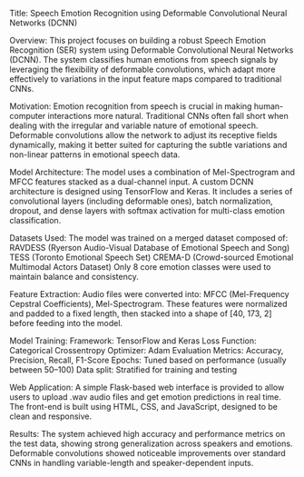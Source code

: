 Title:
Speech Emotion Recognition using Deformable Convolutional Neural Networks (DCNN)

Overview:
This project focuses on building a robust Speech Emotion Recognition (SER) system using Deformable Convolutional Neural Networks (DCNN). The system classifies human emotions from speech signals by leveraging the flexibility of deformable convolutions, which adapt more effectively to variations in the input feature maps compared to traditional CNNs.

Motivation:
Emotion recognition from speech is crucial in making human-computer interactions more natural. Traditional CNNs often fall short when dealing with the irregular and variable nature of emotional speech. Deformable convolutions allow the network to adjust its receptive fields dynamically, making it better suited for capturing the subtle variations and non-linear patterns in emotional speech data.

Model Architecture:
The model uses a combination of Mel-Spectrogram and MFCC features stacked as a dual-channel input. A custom DCNN architecture is designed using TensorFlow and Keras. It includes a series of convolutional layers (including deformable ones), batch normalization, dropout, and dense layers with softmax activation for multi-class emotion classification.

Datasets Used:
The model was trained on a merged dataset composed of:
RAVDESS (Ryerson Audio-Visual Database of Emotional Speech and Song)
TESS (Toronto Emotional Speech Set)
CREMA-D (Crowd-sourced Emotional Multimodal Actors Dataset)
Only 8 core emotion classes were used to maintain balance and consistency.

Feature Extraction:
Audio files were converted into: MFCC (Mel-Frequency Cepstral Coefficients), Mel-Spectrogram. These features were normalized and padded to a fixed length, then stacked into a shape of [40, 173, 2] before feeding into the model.

Model Training:
Framework: TensorFlow and Keras
Loss Function: Categorical Crossentropy
Optimizer: Adam
Evaluation Metrics: Accuracy, Precision, Recall, F1-Score
Epochs: Tuned based on performance (usually between 50–100)
Data split: Stratified for training and testing

Web Application:
A simple Flask-based web interface is provided to allow users to upload .wav audio files and get emotion predictions in real time. The front-end is built using HTML, CSS, and JavaScript, designed to be clean and responsive.

Results:
The system achieved high accuracy and performance metrics on the test data, showing strong generalization across speakers and emotions. Deformable convolutions showed noticeable improvements over standard CNNs in handling variable-length and speaker-dependent inputs.
